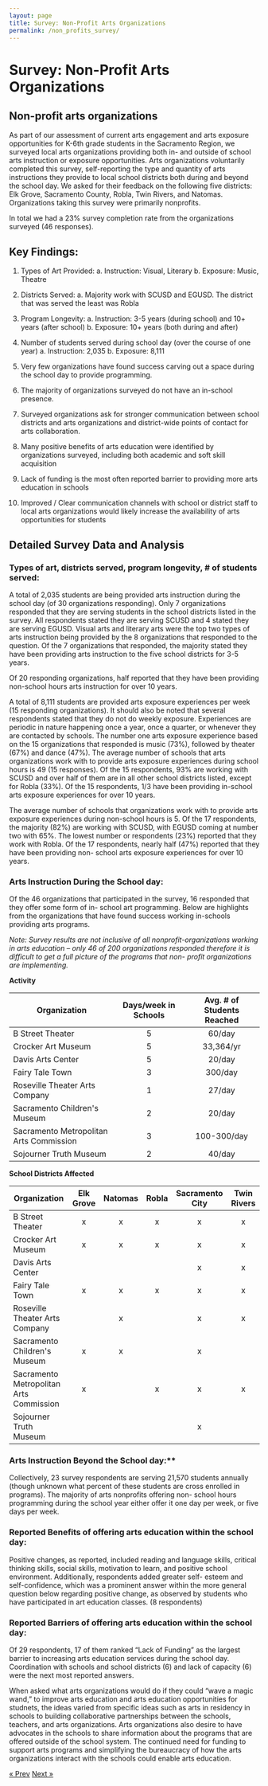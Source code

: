 ```yaml
---
layout: page
title: Survey: Non-Profit Arts Organizations
permalink: /non_profits_survey/
---
```

# Survey: Non-Profit Arts Organizations

## Non-profit arts organizations

As part of our assessment of current arts engagement and arts exposure opportunities for K-6th grade students in the Sacramento Region, we surveyed local arts organizations providing both in- and outside of school arts instruction or exposure opportunities. Arts organizations voluntarily completed this survey, self-reporting the type and quantity of arts instructions they provide to local school districts both during and beyond the school day. We asked for their feedback on the following five districts: Elk Grove, Sacramento County, Robla, Twin Rivers, and Natomas. Organizations taking this survey were primarily nonprofits. 

In total we had a 23% survey completion rate from the organizations surveyed (46 responses).

## Key Findings:

1. Types of Art Provided:
  a. Instruction: Visual, Literary
  b. Exposure: Music, Theatre
  
2. Districts Served:
  a. Majority work with SCUSD and EGUSD. The district that was served the least was Robla 
  
3. Program Longevity:
 a. Instruction: 3-5 years (during school) and 10+ years (after school)
 b. Exposure: 10+ years (both during and after)

4. Number of students served during school day (over the course of one year)
  a. Instruction: 2,035
  b. Exposure: 8,111

5. Very few organizations have found success carving out a space during the school day to provide programming.

6. The majority of organizations surveyed do not have an in-school presence.

7. Surveyed organizations ask for stronger communication between school districts and arts organizations and district-wide points of contact for arts collaboration.

8. Many positive benefits of arts education were identified by organizations surveyed, including both academic and soft skill acquisition

9. Lack of funding is the most often reported barrier to providing more arts education in schools

10. Improved / Clear communication channels with school or district staff to local arts organizations would likely increase the availability of arts opportunities for students

## Detailed Survey Data and Analysis

### Types of art, districts served, program longevity, # of students served:

A total of 2,035 students are being provided arts instruction during the school day (of 30 organizations responding). Only 7 organizations responded that they are serving students in the school districts listed in the survey. All respondents stated they are serving SCUSD and 4 stated they are serving EGUSD. Visual arts and literary arts were the top two types of arts instruction being provided by the 8 organizations that responded to the question. Of the 7 organizations that responded, the majority stated they have been providing arts instruction to the five school districts for 3-5 years.

Of 20 responding organizations, half reported that they have been providing non-school hours arts instruction for over 10 years.

A total of 8,111 students are provided arts exposure experiences per week (15 responding organizations). It should also be noted that several respondents stated that they do not do weekly exposure. Experiences are periodic in nature happening once a year, once a quarter, or whenever they are contacted by schools. The number one arts exposure experience based on the 15 organizations that responded is music (73%), followed by theater (67%) and dance (47%). The average number of schools that arts organizations work with to provide arts exposure experiences during school hours is 49 (15 responses). Of the 15 respondents, 93% are working with SCUSD and over half of them are in all other school districts listed, except for Robla (33%). Of the 15 respondents, 1/3 have been providing in-school arts exposure experiences for over 10 years.

The average number of schools that organizations work with to provide arts exposure experiences during non-school hours is 5. Of the 17 respondents, the majority (82%) are working with SCUSD, with EGUSD coming at number two with 65%. The lowest number or respondents (23%) reported that they work with Robla. Of the 17 respondents, nearly half (47%) reported that they have been providing non- school arts exposure experiences for over 10 years.

### Arts Instruction During the School day:
  
Of the 46 organizations that participated in the survey, 16 responded that they offer some form of in- school art programming. Below are highlights from the organizations that have found success working in-schools providing arts programs.

*Note: Survey results are not inclusive of all nonprofit-organizations working in arts education – only 46 of 200 organizations responded therefore it is difficult to get a full picture of the programs that non- profit organizations are implementing.*

**Activity**

| Organization | Days/week in Schools | Avg. # of Students Reached |
| -----------  |:--------------------:|:----------------------------------:|
| B Street Theater  | 5 | 60/day |
| Crocker Art Museum  | 5 | 33,364/yr |
| Davis Arts Center  | 5 | 20/day |  
| Fairy Tale Town  | 3 | 300/day |
| Roseville Theater Arts Company | 1 | 27/day | 
| Sacramento Children's Museum | 2 | 20/day |
| Sacramento Metropolitan Arts Commission | 3 | 100-300/day |
| Sojourner Truth Museum | 2 | 40/day |

**School Districts Affected**

| Organization | Elk Grove | Natomas | Robla | Sacramento City | Twin Rivers |
| -----------  |:---------:|:-------:|:-------:|:-------:|:-------:|
| B Street Theater  | x | x | x | x | x |
| Crocker Art Museum  | x | x | x | x | x | 
| Davis Arts Center  |  | | | x | x | 
| Fairy Tale Town  | x | x | x | x | x |
| Roseville Theater Arts Company | | x | | x | x |
| Sacramento Children's Museum | x | x | | x | |
| Sacramento Metropolitan Arts Commission | x | | x | x | x |
| Sojourner Truth Museum | | | | x | |



### Arts Instruction Beyond the School day:**

Collectively, 23 survey respondents are serving 21,570 students annually (though unknown what percent of these students are cross enrolled in programs). The majority of arts nonprofits offering non- school hours programming during the school year either offer it one day per week, or five days per week.

### Reported Benefits of offering arts education within the school day:

Positive changes, as reported, included reading and language skills, critical thinking skills, social skills, motivation to learn, and positive school environment. Additionally, respondents added greater self- esteem and self-confidence, which was a prominent answer within the more general question below regarding positive change, as observed by students who have participated in art education classes. (8 respondents)
 
### Reported Barriers of offering arts education within the school day:

Of 29 respondents, 17 of them ranked “Lack of Funding” as the largest barrier to increasing arts education services during the school day. Coordination with schools and school districts (6) and lack of capacity (6) were the next most reported answers.

When asked what arts organizations would do if they could “wave a magic wand,” to improve arts education and arts education opportunities for studnets, the ideas varied from specific ideas such as arts in residency in schools to building collaborative partnerships between the schools, teachers, and arts organizations. Arts organizations also desire to have advocates in the schools to share information about the programs that are offered outside of the school system. The continued need for funding to support arts programs and simplifying the bureaucracy of how the arts organizations interact with the schools could enable arts education.

<!-- Pagination -->
<div class="pagination">
  <a class="pagination-item older" href="{{ site.baseurl }}/implement">&laquo; Prev</a>
  <a class="pagination-item newer" href="{{ site.baseurl }}/share">Next &raquo;</a>
</div>
